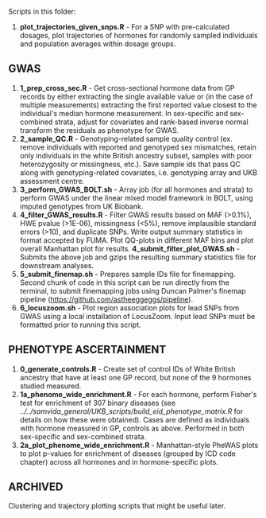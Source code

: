 Scripts in this folder:

1. **plot_trajectories_given_snps.R** - For a SNP with pre-calculated dosages, plot trajectories of hormones for randomly sampled individuals and population averages within dosage groups.

## GWAS

1. **1_prep_cross_sec.R** - Get cross-sectional hormone data from GP records by either extracting the single available value or (in the case of multiple measurements) extracting the first reported value closest to the individual's median hormone measurement. In sex-specific and sex-combined strata, adjust for covariates and rank-based inverse normal transform the residuals as phenotype for GWAS. 
2. **2_sample_QC.R** - Genotyping-related sample quality control (ex. remove individuals with reported and genotyped sex mismatches, retain only individuals in the white British ancestry subset, samples with poor heterozygosity or missingness, etc.). Save sample ids that pass QC along with genotyping-related covariates, i.e. genotyping array and UKB assessment centre. 
3. **3_perform_GWAS_BOLT.sh** - Array job (for all hormones and strata) to perform GWAS under the linear mixed model framework in BOLT, using imputed genotypes from UK Biobank. 
4. **4_filter_GWAS_results.R** - Filter GWAS results based on MAF (>0.1%), HWE pvalue (>1E-06), missingness (<5%), remove implausible standard errors (>10), and duplicate SNPs. Write output summary statistics in format accepted by FUMA. Plot QQ-plots in different MAF bins and plot overall Manhattan plot for results.
	**4_submit_filter_plot_GWAS.sh** - Submits the above job and gzips the resulting summary statistics file for downstream analyses.
5. **5_submit_finemap.sh** - Prepares sample IDs file for finemapping. Second chunk of code in this script can be run directly from the terminal, to submit finemapping jobs using Duncan Palmer's finemap pipeline (https://github.com/astheeggeggs/pipeline).
6. **6_locuszoom.sh** - Plot region association plots for lead SNPs from GWAS using a local installation of LocusZoom. Input lead SNPs must be formatted prior to running this script.

## PHENOTYPE ASCERTAINMENT
1. **0_generate_controls.R** - Create set of control IDs of White British ancestry that have at least one GP record, but none of the 9 hormones studied measured. 
2. **1a_phenome_wide_enrichment.R** - For each hormone, perform Fisher's test for enrichment of 307 binary diseases (see *../../samvida_general/UKB_scripts/build_eid_phenotype_matrix.R* for details on how these were obtained). Cases are defined as individuals with hormone measured in GP, controls as above. Performed in both sex-specific and sex-combined strata.
3. **2a_plot_phenome_wide_enrichment.R** - Manhattan-style PheWAS plots to plot p-values for enrichment of diseases (grouped by ICD code chapter) across all hormones and in hormone-specific plots.

## ARCHIVED

Clustering and trajectory plotting scripts that might be useful later.
